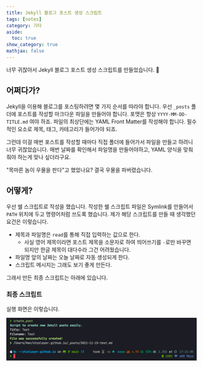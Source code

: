 ```yaml
---
title: Jekyll 블로그 포스트 생성 스크립트
tags: [notes]
category: 기타
aside:
  toc: true
show_category: true
mathjax: false
---
```


너무 귀찮아서 Jekyll 블로그 포스트 생성 스크립트를 만들었습니다. 🎉

<!--more-->

## 어쩌다가?

Jekyll을 이용해 블로그를 포스팅하려면 몇 가지 순서를 따라야 합니다. 
우선 `_posts` 폴더에 포스트를 작성할 마크다운 파일을 만들어야 합니다.
포맷은 항상 `YYYY-MM-DD-TITLE.md` 여야 하죠.
파일의 최상단에는 YAML Front Matter를 작성해야 합니다.
필수적인 요소로 제목, 태그, 카테고리가 들어가야 되죠.

그런데 이걸 매번 포스트를 작성할 때마다 직접 폴더에 들어가서 파일을 만들고 하려니 너무 귀찮았습니다.
매번 날짜를 확인해서 파일명을 만들어야하고, YAML 양식을 맞춰줘야 하는게 맞나 싶더라구요.

"목마른 놈이 우물을 판다"고 했었나요? 결국 우물을 파버렸습니다.

## 어떻게?

우선 쉘 스크립트로 작성을 했습니다. 작성한 쉘 스크립트 파일은 Symlink를 만들어서 `PATH` 위치에 두고 명령어처럼 쓰도록 했습니다. 제가 해당 스크립트를 만들 때 생각했던 요건은 이렇습니다.

- 제목과 파일명은 `read`를 통해 직접 입력하는 값으로 한다.
  - 사실 영어 제목이라면 포스트 제목을 소문자로 하여 띄어쓰기를 `-`로만 바꾸면 되지만 한글 제목이 대다수라 그건 어려웠습니다.
- 파일명 앞의 날짜는 오늘 날짜로 자동 생성되게 한다.
- 스크립트 메시지는 그래도 보기 좋게 만든다.

그래서 만든 최종 스크립트는 아래에 있습니다.

### 최종 스크립트

<script src="https://gist.github.com/otzslayer/f1af8622fd48d3ace7204e1380322da0.js"></script>

실행 화면은 이렇습니다.

![](/assets/images/2021-11-15-jekyll-post-generator-script/run_script.png)